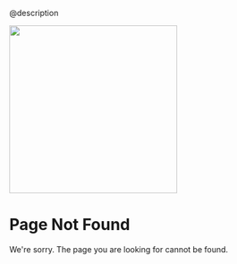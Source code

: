 @description

<div class="nf-container l-flex-wrap flex-center">
    <img src="assets/images/support/qnarre-404.svg" width="300" height="300"/>
    <div class="nf-response l-flex-wrap">
        <h1 class="no-anchor no-toc">Page Not Found</h1>
        <p>We're sorry. The page you are looking for cannot be found.</p>
    </div>
</div>
<qnr-file-not-found-search></qnr-file-not-found-search>
